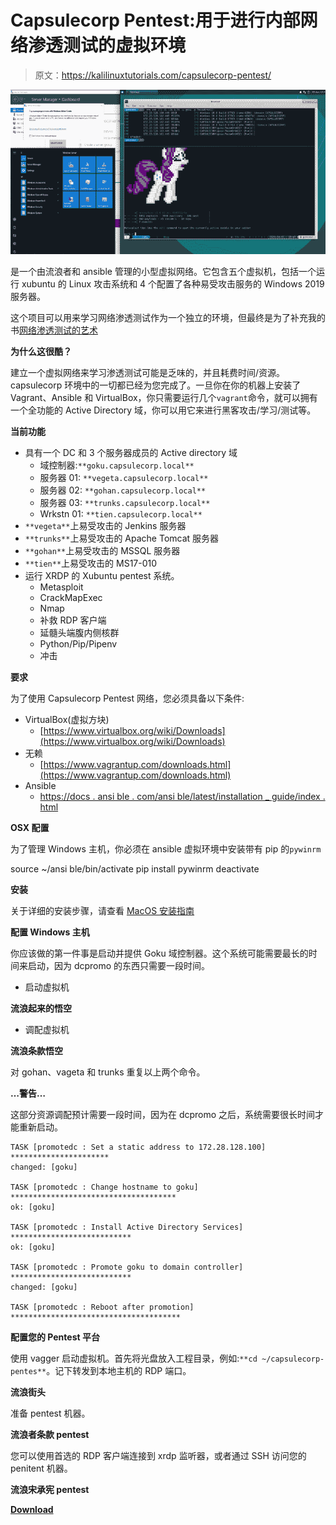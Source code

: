 # Capsulecorp Pentest:用于进行内部网络渗透测试的虚拟环境

> 原文：<https://kalilinuxtutorials.com/capsulecorp-pentest/>

[![Capsulecorp Pentest : Vagrant VirtualBox Environment For Conducting An Internal Network Penetration Test](img//73437fa89f294532102612d4225bf350.png "Capsulecorp Pentest : Vagrant VirtualBox Environment For Conducting An Internal Network Penetration Test")](https://1.bp.blogspot.com/-gwaemKz7F0o/XxRH6QbdBAI/AAAAAAAAG9M/YKLtdsN4-YAZUKIDGF6IWo2Df_whOYEowCLcBGAsYHQ/s1600/Capsulecorp%2BPentest%25281%2529.png)

是一个由流浪者和 ansible 管理的小型虚拟网络。它包含五个虚拟机，包括一个运行 xubuntu 的 Linux 攻击系统和 4 个配置了各种易受攻击服务的 Windows 2019 服务器。

这个项目可以用来学习网络渗透测试作为一个独立的环境，但最终是为了补充我的书[网络渗透测试的艺术](https://bit.ly/38N9S9e)

**为什么这很酷？**

建立一个虚拟网络来学习渗透测试可能是乏味的，并且耗费时间/资源。capsulecorp 环境中的一切都已经为您完成了。一旦你在你的机器上安装了 Vagrant、Ansible 和 VirtualBox，你只需要运行几个`vagrant`命令，就可以拥有一个全功能的 Active Directory 域，你可以用它来进行黑客攻击/学习/测试等。

**当前功能**

*   具有一个 DC 和 3 个服务器成员的 Active directory 域
    *   域控制器:`**goku.capsulecorp.local**`
    *   服务器 01: `**vegeta.capsulecorp.local**`
    *   服务器 02: `**gohan.capsulecorp.local**`
    *   服务器 03: `**trunks.capsulecorp.local**`
    *   Wrkstn 01: `**tien.capsulecorp.local**`
*   `**vegeta**`上易受攻击的 Jenkins 服务器
*   `**trunks**`上易受攻击的 Apache Tomcat 服务器
*   `**gohan**`上易受攻击的 MSSQL 服务器
*   `**tien**`上易受攻击的 MS17-010
*   运行 XRDP 的 Xubuntu pentest 系统。
    *   Metasploit
    *   CrackMapExec
    *   Nmap
    *   补救 RDP 客户端
    *   延髓头端腹内侧核群
    *   Python/Pip/Pipenv
    *   冲击

**要求**

为了使用 Capsulecorp Pentest 网络，您必须具备以下条件:

*   VirtualBox(虚拟方块)
    *   [https://www.virtualbox.org/wiki/Downloads](https://www.virtualbox.org/wiki/Downloads)
*   无赖
    *   [https://www.vagrantup.com/downloads.html](https://www.vagrantup.com/downloads.html)
*   Ansible
    *   [https://docs . ansi ble . com/ansi ble/latest/installation _ guide/index . html](https://docs.ansible.com/ansible/latest/installation_guide/index.html)

**OSX 配置**

为了管理 Windows 主机，你必须在 ansible 虚拟环境中安装带有 pip 的`pywinrm`

source ~/ansi ble/bin/activate
pip install pywinrm
deactivate

**安装**

关于详细的安装步骤，请查看 [MacOS 安装指南](https://github.com/R3dy/capsulecorp-pentest/wiki/MacOS-Setup-Guide)

**配置 Windows 主机**

你应该做的第一件事是启动并提供 Goku 域控制器。这个系统可能需要最长的时间来启动，因为 dcpromo 的东西只需要一段时间。

*   启动虚拟机

**流浪起来的悟空**

*   调配虚拟机

**流浪条款悟空**

对 gohan、vageta 和 trunks 重复以上两个命令。

**…警告…**

这部分资源调配预计需要一段时间，因为在 dcpromo 之后，系统需要很长时间才能重新启动。

```
TASK [promotedc : Set a static address to 172.28.128.100] **********************
changed: [goku]

TASK [promotedc : Change hostname to goku] *************************************
ok: [goku]

TASK [promotedc : Install Active Directory Services] ***************************
ok: [goku]

TASK [promotedc : Promote goku to domain controller] ***************************
changed: [goku]

TASK [promotedc : Reboot after promotion] **************************************
```

**配置您的 Pentest 平台**

使用 vagger 启动虚拟机。首先将光盘放入工程目录，例如:`**cd ~/capsulecorp-pentes**`。记下转发到本地主机的 RDP 端口。

**流浪街头**

准备 pentest 机器。

**流浪者条款 pentest**

您可以使用首选的 RDP 客户端连接到 xrdp 监听器，或者通过 SSH 访问您的 penitent 机器。

**流浪宋承宪 pentest**

[**Download**](https://github.com/R3dy/capsulecorp-pentest)